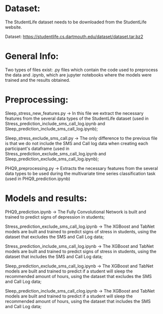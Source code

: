 # Dataset:
The StudentLife dataset needs to be downloaded from the
StudentLife website.

Dataset: https://studentlife.cs.dartmouth.edu/dataset/dataset.tar.bz2

# General Info:
Two types of files exist: .py files which contain the code used to preprocess the data and .ipynb, which are jupyter notebooks where the models were trained and the results obtained.

# Preprocessing:
Sleep_stress_new_features.py -> In this file we extract the necessary features from the several data types of the StudentLife dataset (used in Stress_prediction_include_sms_call_log.ipynb and Sleep_prediction_include_sms_call_log.ipynb);

Sleep_stress_exclude_sms_call.py -> The only difference to the previous file is that we do not include the SMS and Call log data when creating each participant's dataframe (used in Stress_prediction_exclude_sms_call_log.ipynb and Sleep_prediction_exclude_sms_call_log.ipynb);

PHQ9_preprocessing.py -> Extracts the necessary features from the several data types to be used during the multivariate time series classification task (used in PHQ9_prediction.ipynb)

# Models and results:

PHQ9_prediction.ipynb -> The Fully Convolutional Network is built and trained to predict signs of depression in students;

Stress_prediction_exclude_sms_call_log.ipynb -> The XGBoost and TabNet models are built and trained to predict signs of stress in students, using the dataset that excludes the SMS and Call Log data;

Stress_prediction_include_sms_call_log.ipynb -> The XGBoost and TabNet models are built and trained to predict signs of stress in students, using the dataset that includes the SMS and Call Log data;

Sleep_prediction_exclude_sms_call_log.ipynb -> The XGBoost and TabNet models are built and trained to predict if a student will sleep the recommended amount of hours, using the dataset that excludes the SMS and Call Log data;

Sleep_prediction_include_sms_call_clog.ipynb -> The XGBoost and TabNet models are built and trained to predict if a student will sleep the recommended amount of hours, using the dataset that includes the SMS and Call Log data;

